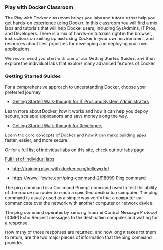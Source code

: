 ### Play with Docker Classroom
The Play with Docker classroom brings you labs and tutorials that help you get hands-on experience using Docker. In this classroom you will find a mix labs and tutorials that will help Docker users, including SysAdmins, IT Pros, and Developers. There is a mix of hands-on tutorials right in the browser, instructions on setting up and using Docker in your own environment, and resources about best practices for developing and deploying your own applications.

We recommend you start with one of our Getting Started Guides, and then explore the individual labs that explore many advanced features of Docker

### Getting Started Guides
For a comprehensive approach to understanding Docker, choose your preferred journey.

- [Getting Started Walk-through for IT Pros and System Administrators](http://training.play-with-docker.com/ops-landing)

Learn more about Docker, how it works and how it can help you deploy secure, scalable applications and save money along the way.


- [Getting Started Walk-through for Developers](http://training.play-with-docker.com/dev-landing)

Learn the core concepts of Docker and how it can make building apps faster, easier, and more secure.

Or for a full list of individual labs on this site, check out our labs page

[Full list of individual labs](http://training.play-with-docker.com/alacart)

- http://training.play-with-docker.com/helloworld/

- https://www.lifewire.com/ping-command-2618099
Ping command

The ping command is a Command Prompt command used to test the ability of the source computer to reach a specified destination computer. The ping command is usually used as a simple way verify that a computer can communicate over the network with another computer or network device.

The ping command operates by sending Internet Control Message Protocol (ICMP) Echo Request messages to the destination computer and waiting for a response.

How many of those responses are returned, and how long it takes for them to return, are the two major pieces of information that the ping command provides.
